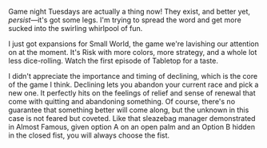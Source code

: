 Game night Tuesdays are actually a thing now! They exist, and better yet, <i>persist</i>&mdash;it's got some legs. I'm trying to spread the word and get more sucked into the swirling whirlpool of fun. 

I just got expansions for Small World, the game we're lavishing our attention on at the moment. It's Risk with more colors, more strategy, and a whole lot less dice-rolling. Watch the first episode of Tabletop for a taste.

I didn't appreciate the importance and timing of declining, which is the core of the game I think. Declining lets you abandon your current race and pick a new one. It perfectly hits on the feelings of relief and sense of renewal that come with quitting and abandoning something. Of course, there's no guarantee that something better will come along, but the unknown in this case is not feared but coveted. Like that sleazebag manager demonstrated in Almost Famous, given option A on an open palm and an Option B hidden in the closed fist, you will always choose the fist.
